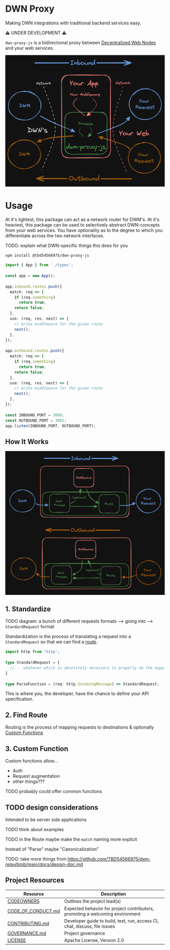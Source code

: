 # DWN Proxy

Making DWN integrations with traditional backend services easy.

⚠️ UNDER DEVELOPMENT ⚠️

`dwn-proxy-js` is a bidirectional proxy between [Decentralized Web Nodes](https://identity.foundation/decentralized-web-node/spec) and your web services.

![Intro diagram](./images/intro.png)

# Usage

At it's lightest, this package can act as a network router for DWM's. At it's heaviest, this package can be used to selectively abstract DWN-concepts from your web services. You have optionality as to the degree to which you differentiate across the two network interfaces.

TODO: explain what DWN-specific things this does for you

```cli
npm install @tbd54566975/dwn-proxy-js
```

```typescript
import { App } from './types';

const app = new App();

app.inbound.routes.push({
  match: req => {
    if (req.something)
      return true;
    return false;
  },
  use: (req, res, next) => {
    // write middleware for the given route
    next();
  },
});

app.outbound.routes.push({
  match: req => {
    if (req.something)
      return true;
    return false;
  },
  use: (req, res, next) => {
    // write middleware for the given route
    next();
  },
});

const INBOUND_PORT = 3000;
const OUTBOUND_PORT = 3001;
app.listen(INBOUND_PORT, OUTBOUND_PORT);
```

## How It Works

![Inbound](./images/how-it-works.png)

## 1. Standardize

TODO diagram: a bunch of different requests formats --> going into --> `StandardRequest` format

Standardization is the process of translating a request into a `StandardRequest` so that we can find a [route](#2-find-route).

```typescript
import http from 'http';

type StandardRequest = {
  //... whatever which is absolutely necessary to properly do the mapping
}

type ParseFunction = (req: http.IncomingMessage) => StandardRequest;
```

This is where you, the developer, have the chance to define your API specification. 

## 2. Find Route

Routing is the process of mapping requests to destinations & optionally [Custom Functions](#3-custom-function)

## 3. Custom Function

Custom functions allow...
- Auth
- Request augmentation
- other things???

TODO probably could offer common functions

## TODO design considerations

Intended to be server side applications

TODO think about examples

TODO in the Route maybe make the `match` naming more explicit

Instead of "Parse" maybe "Canonicalization"

TODO: take more things from https://github.com/TBD54566975/dwn-relay/blob/main/docs/design-doc.md

## Project Resources

| Resource                                   | Description                                                                   |
| ------------------------------------------ | ----------------------------------------------------------------------------- |
| [CODEOWNERS](./CODEOWNERS)                 | Outlines the project lead(s)                                                  |
| [CODE_OF_CONDUCT.md](./CODE_OF_CONDUCT.md) | Expected behavior for project contributors, promoting a welcoming environment |
| [CONTRIBUTING.md](./CONTRIBUTING.md)       | Developer guide to build, test, run, access CI, chat, discuss, file issues    |
| [GOVERNANCE.md](./GOVERNANCE.md)           | Project governance                                                            |
| [LICENSE](./LICENSE)                       | Apache License, Version 2.0                                                   |